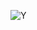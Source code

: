![Y](https://github.com/jakubzawada/this_is_your_training/assets/111899010/76a15404-d4ad-410c-8e74-689f6d8ef924)
